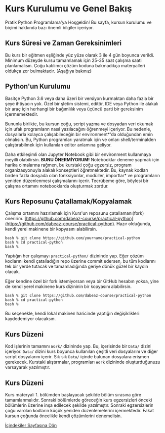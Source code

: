 # Kurs Kurulumu ve Genel Bakış

Pratik Python Programlama'ya Hoşgeldin! Bu sayfa, kursun kurulumu ve biçimi hakkında bazı önemli bilgiler içeriyor.

## Kurs Süresi ve Zaman Gereksinimleri

Bu kurs bir eğitmen eşliğinde yüz yüze olarak 3 ile 4 gün boyunca verildi. Minimum düzeyde kursu tamamlamak için 25-35 saat çalışma saati planlamalısın. Çoğu katılımcı çözüm koduna bakmadıkça materyalleri oldukça zor bulmaktadır. (Aşağıya bakınız)

## Python'un Kurulumu

Basitçe Python 3.6 veya daha üzeri bir versiyon kurmaktan daha fazla bir şeye ihtiyacın yok. Özel bir şletim sistemi, editör, IDE veya Python ile alakalı bir araç için herhangi bir bağımlılık veya üçüncü parti bir gereksinim içermemektedir.

Bununla birlikte, bu kursun çoğu, script yazma ve dosyadan veri okumak için ufak programların nasıl yazılacağını öğrenmeyi içeriyor. Bu nedenle, dosyalarla kolayca çalışabileceğin bir environment\*'da olduğundan emin olmalısın. Bu, Python programları yaratmak için ve onları shell/terminalden çalıştırabilmek için kullanılan editor anlamına geliyor.

Daha etkileşimli olan Jupyter Notebook gibi bir environment kullanmaya meyilli olabilirsin. **BUNU ÖNERMİYORUM!** Notebooklar deneme yapmak için harika olmalarına rağmen, bu kurstaki çoğu egzersiz, program organizasyonuyla alakalı konseptleri öğretmektedir. Bu, kaynak kodları birden fazla dosyada olan fonksiyonlar, modüller, importlar\* ve programların yeniden düzenlenmesi çalışmalarını içerir. Tecrübeme göre, böylesi bir çalışma ortamını notebooklarda oluşturmak zordur.

## Kurs Reposunu Çatallamak/Kopyalamak

Çalışma ortamını hazırlamak için Kurs'un reposunu çatallamanı(fork) öneririm.
[https://github.com/dabeaz-course/practical-python](https://github.com/dabeaz-course/practical-python).
Hazır olduğunda, kendi yerel makinene bir kopyasını alabilirsin.

```
bash % git clone https://github.com/yourname/practical-python
bash % cd practical-python
bash %
```

Yaptığın her çalışmayı `practical-python/` dizininde yap.
Eğer çözüm kodlarını kendi çatalladığın repo üzerine commit edersen, bu tüm kodlarını tek bir yerde tutacak ve tamamladığında geriye dönük güzel bir kaydın olacak.

Eğer kendine özel bir fork istemiyorsan veya bir GitHub hesabın yoksa, yine de kendi yerel makinene kurs dizininin bir kopyasını alabilirsin.

```
bash % git clone https://github.com/dabeaz-course/practical-python
bash % cd practical-python
bash %
```

Bu seçenekle, kendi lokal makinen haricinde yaptığın değişiklikleri kaydedemiyor olacaksın.

## Kurs Düzeni

Kod işlerinin tamamını `Work/` dizininde yap. Bu, içerisinde bir `Data/` dizini içeriyor. `Data/` dizini kurs boyunca kullanılan çeşitli veri dosyalarını ve diğer script dosyalarını içerir. Sık sık `Data/` içinde bulunan dosyalara erişmen gerekecek. Kurstaki alıştırmalar, programları `Work` dizininde oluşturduğunuzu varsayarak yazılmıştır.

## Kurs Düzeni

Kurs materyali 1. bölümden başlayacak şekilde bölüm sırasına göre tamamlanmalıdır. Sonraki bölümlerde göreceğin kurs egzersizleri önceki bölümlerin üzerine inşa edilecek şekilde yazılmıştır. Sonraki egzersizlerin çoğu varolan kodların küçük yeniden düzenlemelerini içermektedir. Fakat kursun çoğunda öncelikle kendi çözümlerini denemelisin.

[İçindekiler Sayfasına Dön](Contents_tr.md)
